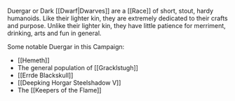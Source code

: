 Duergar or Dark [[Dwarf|Dwarves]] are a [[Race]] of short, stout, hardy humanoids. Like their lighter kin, they are extremely dedicated to their crafts and purpose. Unlike their lighter kin, they have little patience for merriment, drinking, arts and fun in general.

Some notable Duergar in this Campaign:
* [[Hemeth]]
* The general population of [[Gracklstugh]]
* [[Errde Blackskull]]
* [[Deepking Horgar Steelshadow V]]
* The [[Keepers of the Flame]]
